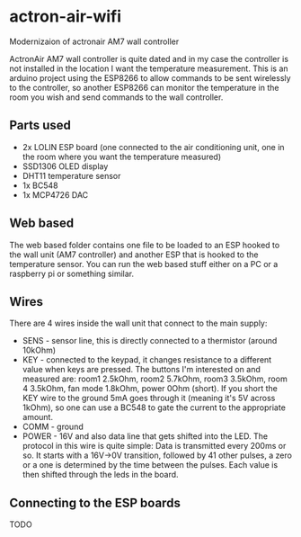 # actron-air-wifi

Modernizaion of actronair AM7 wall controller

ActronAir AM7 wall controller is quite dated and in my case the controller is not installed in the location I want the temperature measurement. This is an arduino project using the ESP8266 to allow commands to be sent wirelessly to the controller, so another ESP8266 can monitor the temperature in the room you wish and send commands to the wall controller.

## Parts used

* 2x LOLIN ESP board (one connected to the air conditioning unit, one in the room where you want the temperature measured)
* SSD1306 OLED display
* DHT11 temperature sensor
* 1x BC548
* 1x MCP4726 DAC

## Web based

The web based folder contains one file to be loaded to an ESP hooked to the wall unit (AM7 controller) and another ESP that is hooked to the temperature sensor.
You can run the web based stuff either on a PC or a raspberry pi or something similar.

## Wires

There are 4 wires inside the wall unit that connect to the main supply:

* SENS - sensor line, this is directly connected to a thermistor (around 10kOhm)
* KEY - connected to the keypad, it changes resistance to a different value when keys are pressed. The buttons I'm interested on and measured are: room1 2.5kOhm, room2 5.7kOhm, room3 3.5kOhm, room 4 3.5kOhm, fan mode 1.8kOhm, power 0Ohm (short). If you short the KEY wire to the ground 5mA goes through it (meaning it's 5V across 1kOhm), so one can use a BC548 to gate the current to the appropriate amount.
* COMM - ground
* POWER - 16V and also data line that gets shifted into the LED. The protocol in this wire is quite simple: Data is transmitted every 200ms or so. It starts with a 16V->0V transition, followed by 41 other pulses, a zero or a one is determined by the time between the pulses. Each value is then shifted through the leds in the board.

## Connecting to the ESP boards

TODO